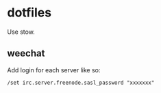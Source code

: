 # dotfiles
Use stow.

## weechat
Add login for each server like so:

    /set irc.server.freenode.sasl_password "xxxxxxx"

